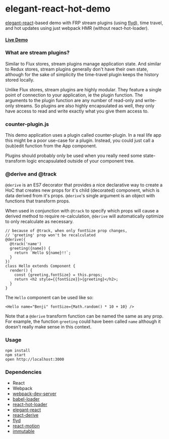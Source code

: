 elegant-react-hot-demo
======================

[elegant-react](https://github.com/gilbox/elegant-react)-based
demo with FRP stream plugins (using [flyd](https://github.com/paldepind/flyd)),
time travel, and hot updates
using just webpack HMR (without react-hot-loader).

#### [Live Demo](http://gilbox.github.io/elegant-react-hot-demo/build/)

### What are stream plugins?

Similar to Flux stores, stream plugins manage application state.
And similar to Redux stores, stream plugins generally don't have
their own state, although for the sake of simplicity the time-travel
plugin keeps the history stored locally.

Unlike Flux stores, stream plugins are highly modular. They feature
a single point of connection to your application, ie the plugin function.
The arguments to the plugin function are any number of read-only and
write-only streams. So plugins are also highly encapsulated as well, they
only have access to read and write exactly what you give them access to.

### counter-plugin.js

This demo application uses a plugin called counter-plugin.
In a real life app this might be a poor use-case for a plugin.
Instead, you could just call a (sub)edit function from the App component.

Plugins should probably only be used when you really need some state-transform
logic encapsulated outside of your component tree.

### @derive and @track

`@derive` is an ES7 decorator that provides a nice declarative way to
create a HoC that creates new props for it's child (decorated) component,
which is data derived from it's props. `@derive`'s single argument is an
object with functions that transform props.

When used in conjunction with `@track` to specify which props will cause
a derived method to require re-calculation, `@derive` will automatically
optimize to only recalculate as necessary.

    // because of @track, when only fontSize prop changes,
    // 'greeting' prop won't be recalculated
    @derive({
      @track('name')
      greeting({name}) {
        return `Hello ${name}!!`;
      }
    })
    class Hello extends Component {
      render() {
        const {greeting,fontSize} = this.props;
        return <h2 style={{fontSize}}>{greeting}</h2>;
      }
    }

The `Hello` component can be used like so:

    <Hello name="Benji" fontSize={Math.random() * 10 + 10} />

Note that a `@derive` transform function can be named the same
as any prop. For example, the function `greeting` could have been
called `name` although it doesn't really make sense in this context.


### Usage

```
npm install
npm start
open http://localhost:3000
```

### Dependencies

* React
* Webpack
* [webpack-dev-server](https://github.com/webpack/webpack-dev-server)
* [babel-loader](https://github.com/babel/babel-loader)
* [react-hot-loader](https://github.com/gaearon/react-hot-loader)
* [elegant-react](https://github.com/gilbox/elegant-react)
* [react-derive](https://github.com/gilbox/react-derive)
* [flyd](https://github.com/paldepind/flyd)
* [react-motion](https://github.com/chenglou/react-motion)
* [immutable](https://github.com/facebook/immutable-js/)
